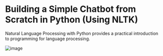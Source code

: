 # Building a Simple Chatbot from Scratch in Python (Using NLTK)
Natural Language Processing with Python provides a practical introduction to programming for language processing.

![image](https://github.com/bugzzz4u/NLTK-Chatbot/assets/125059410/4c1d2e02-0448-4831-ad09-471f1603c09d)
